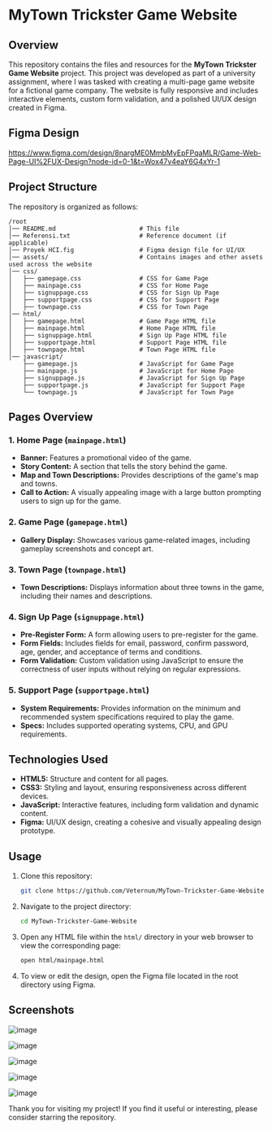 # MyTown Trickster Game Website

## Overview

This repository contains the files and resources for the **MyTown Trickster Game Website** project. This project was developed as part of a university assignment, where I was tasked with creating a multi-page game website for a fictional game company. The website is fully responsive and includes interactive elements, custom form validation, and a polished UI/UX design created in Figma.

## Figma Design

https://www.figma.com/design/8nargME0MmbMyEpFPqaMLR/Game-Web-Page-UI%2FUX-Design?node-id=0-1&t=Wox47v4eaY6G4xYr-1

## Project Structure

The repository is organized as follows:

```
/root
│── README.md                       # This file
│── Referensi.txt                   # Reference document (if applicable)
│── Proyek HCI.fig                  # Figma design file for UI/UX
│── assets/                         # Contains images and other assets used across the website
│── css/
│   ├── gamepage.css                # CSS for Game Page
│   ├── mainpage.css                # CSS for Home Page
│   ├── signuppage.css              # CSS for Sign Up Page
│   ├── supportpage.css             # CSS for Support Page
│   ├── townpage.css                # CSS for Town Page
│── html/
│   ├── gamepage.html               # Game Page HTML file
│   ├── mainpage.html               # Home Page HTML file
│   ├── signuppage.html             # Sign Up Page HTML file
│   ├── supportpage.html            # Support Page HTML file
│   ├── townpage.html               # Town Page HTML file
│── javascript/
    ├── gamepage.js                 # JavaScript for Game Page
    ├── mainpage.js                 # JavaScript for Home Page
    ├── signuppage.js               # JavaScript for Sign Up Page
    ├── supportpage.js              # JavaScript for Support Page
    └── townpage.js                 # JavaScript for Town Page
```

## Pages Overview

### 1. Home Page (`mainpage.html`)
- **Banner:** Features a promotional video of the game.
- **Story Content:** A section that tells the story behind the game.
- **Map and Town Descriptions:** Provides descriptions of the game's map and towns.
- **Call to Action:** A visually appealing image with a large button prompting users to sign up for the game.

### 2. Game Page (`gamepage.html`)
- **Gallery Display:** Showcases various game-related images, including gameplay screenshots and concept art.

### 3. Town Page (`townpage.html`)
- **Town Descriptions:** Displays information about three towns in the game, including their names and descriptions.

### 4. Sign Up Page (`signuppage.html`)
- **Pre-Register Form:** A form allowing users to pre-register for the game.
- **Form Fields:** Includes fields for email, password, confirm password, age, gender, and acceptance of terms and conditions.
- **Form Validation:** Custom validation using JavaScript to ensure the correctness of user inputs without relying on regular expressions.

### 5. Support Page (`supportpage.html`)
- **System Requirements:** Provides information on the minimum and recommended system specifications required to play the game.
- **Specs:** Includes supported operating systems, CPU, and GPU requirements.

## Technologies Used

- **HTML5:** Structure and content for all pages.
- **CSS3:** Styling and layout, ensuring responsiveness across different devices.
- **JavaScript:** Interactive features, including form validation and dynamic content.
- **Figma:** UI/UX design, creating a cohesive and visually appealing design prototype.

## Usage

1. Clone this repository:

   ```bash
   git clone https://github.com/Veternum/MyTown-Trickster-Game-Website.git
   ```

2. Navigate to the project directory:

   ```bash
   cd MyTown-Trickster-Game-Website
   ```

3. Open any HTML file within the `html/` directory in your web browser to view the corresponding page:

   ```bash
   open html/mainpage.html
   ```

4. To view or edit the design, open the Figma file located in the root directory using Figma.

## Screenshots

![image](https://github.com/user-attachments/assets/66a4f84e-26e7-434f-a95d-dec848824719)

![image](https://github.com/user-attachments/assets/94c12371-8233-4897-935f-2fc922701af7)

![image](https://github.com/user-attachments/assets/c551d596-796b-4044-b5ca-bf5cda63fa96)

![image](https://github.com/user-attachments/assets/fc2bccf2-920e-4642-b700-f4adaf654833)

![image](https://github.com/user-attachments/assets/233055c3-0531-4759-a87a-4bd0ad598633)

Thank you for visiting my project! If you find it useful or interesting, please consider starring the repository.
